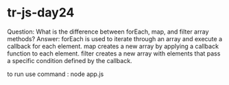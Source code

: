 # tr-js-day24
Question: What is the difference between forEach, map, and filter array methods?
Answer: forEach is used to iterate through an array and execute a callback for each element. map creates a new array by applying a callback function to each element. filter creates a new array with elements that pass a specific condition defined by the callback.

to run use command : node app.js

